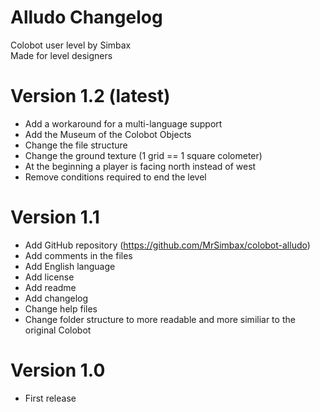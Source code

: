 # Alludo Changelog #

Colobot user level by Simbax  
Made for level designers  

# Version 1.2 (latest) #

* Add a workaround for a multi-language support
* Add the Museum of the Colobot Objects
* Change the file structure
* Change the ground texture (1 grid == 1 square colometer)
* At the beginning a player is facing north instead of west
* Remove conditions required to end the level

# Version 1.1 #

* Add GitHub repository (https://github.com/MrSimbax/colobot-alludo)
* Add comments in the files
* Add English language
* Add license
* Add readme
* Add changelog
* Change help files
* Change folder structure to more readable and more similiar to the original Colobot

# Version 1.0 #

* First release